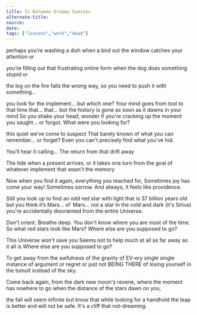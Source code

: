 ```yaml
---
title: In Between Dreamy Guesses
alternate-title:
source:
date:
tags: ["lessons","work","dead"]
---
```


perhaps you’re washing a dish when
a bird out the window catches your attention or

you’re filling out that frustrating online form
when the dog does something stupid or

the log on the fire falls the wrong way,
so you need to push it with something...

you look for the implement... but which one?
Your mind goes from tool to that time that... that...
but the history is gone as soon as it dawns in your mind
So you shake your head,
wonder if you're cracking up
the moment you saught... or forgot.
What were you looking for?

this quiet we’ve come to suspect
That barely known of what
you can remember... or forget?
Even you can't precisely find
what you've hid.

You’ll hear it calling...
The return from that drift away

The tide when
a present arrives, or it takes one
turn from the goal of whatever
implement that wasn't the memory

Now when you find it again,
everything you reached for,
Sometimes joy has come your way!
Sometimes sorrow.
And always, it feels like providence.

Still you look up
to find an odd red star with light
that is 37 billion years old
but you think it’s Mars... ol' Mars... not a star
In the cold and dark (it's Sirius)
you're accidentally disoriented
from the entire Universe.

Don't orient. Breathe deep.
    You don't know where you are most of the time.
So what red stars look like Mars?
Where else are you supposed to go?

This Universe won't save you
Seems not to help much at all
as far away as it all is
Where else are you supposed to go?

To get away from the awfulness of
the gravity of EV-ery single  single instance
of argument or regret or just not BEING THERE
of losing yourself in the tumult instead of the sky.

Come back again,
from the dark new moon's reverie,
where the moment has nowhere to go
when the distance of the stars dawn
on you,

the fall will seem infinite
but know that
while looking for a handhold
the leap is better and will not be safe.
It's a cliff that not-dreaming.
